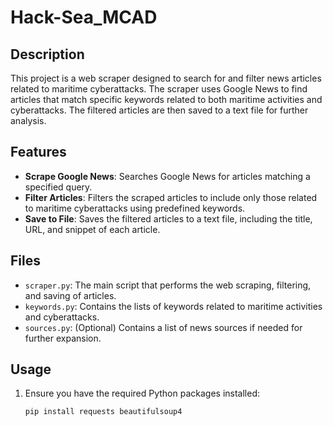 # Hack-Sea_MCAD

## Description

This project is a web scraper designed to search for and filter news articles related to maritime cyberattacks. The scraper uses Google News to find articles that match specific keywords related to both maritime activities and cyberattacks. The filtered articles are then saved to a text file for further analysis.

## Features

- **Scrape Google News**: Searches Google News for articles matching a specified query.
- **Filter Articles**: Filters the scraped articles to include only those related to maritime cyberattacks using predefined keywords.
- **Save to File**: Saves the filtered articles to a text file, including the title, URL, and snippet of each article.

## Files

- `scraper.py`: The main script that performs the web scraping, filtering, and saving of articles.
- `keywords.py`: Contains the lists of keywords related to maritime activities and cyberattacks.
- `sources.py`: (Optional) Contains a list of news sources if needed for further expansion.

## Usage

1. Ensure you have the required Python packages installed:
   ```sh
   pip install requests beautifulsoup4
